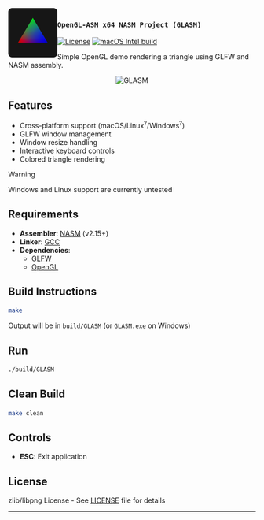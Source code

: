 <picture>
  <source media="(prefers-color-scheme: dark)" srcset="./.github/assets/logo.svg">
    <img alt="Logo" src="./.github/assets/logo.svg" width="100px" align="left">
</picture>

### `OpenGL-ASM x64 NASM Project (GLASM)`

[![License][license-badge]][LICENSE]
[![macOS Intel build](https://github.com/zschzen/GLASM/actions/workflows/macos.yml/badge.svg)](https://github.com/zschzen/GLASM/actions/workflows/macos.yml)

Simple OpenGL demo rendering a triangle using GLFW and NASM assembly.


<p align="center">
    <img width="49%" alt="GLASM" src="https://github.com/user-attachments/assets/3bf8d210-a8cc-4617-bfb4-681094c927a0" />
</p>

## Features
- Cross-platform support (macOS/Linux<sup>?</sup>/Windows<sup>?</sup>)
- GLFW window management
- Window resize handling
- Interactive keyboard controls
- Colored triangle rendering

> [!WARNING]
> Windows and Linux support are currently untested

## Requirements
- **Assembler**: [NASM](https://github.com/netwide-assembler/nasm.git) (v2.15+)
- **Linker**: [GCC](https://gcc.gnu.org/)
- **Dependencies**:
  - [GLFW](https://www.glfw.org/)
  - [OpenGL](https://www.opengl.org/)

## Build Instructions

```bash
make
```

Output will be in `build/GLASM` (or `GLASM.exe` on Windows)

## Run
```bash
./build/GLASM
```

## Clean Build
```bash
make clean
```

## Controls
- **ESC**: Exit application

## License
zlib/libpng License - See [LICENSE] file for details

---

[//]: (Externals)

[license-badge]: https://img.shields.io/github/license/zschzen/GLASM
[LICENSE]: https://github.com/zschzen/GLASM/blob/main/LICENSE

[//]: (EOF)
